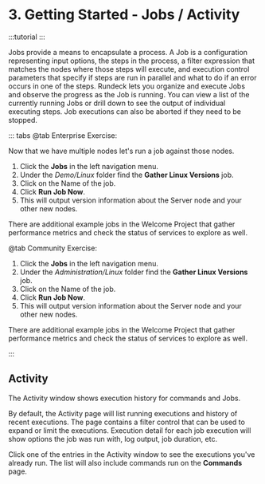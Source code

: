 # 3. Getting Started - Jobs / Activity

:::tutorial
:::

Jobs provide a means to encapsulate a process. A Job is a configuration representing input options, the steps in the process, a filter expression that matches the nodes where those steps will execute, and execution control parameters that specify if steps are run in parallel and what to do if an error occurs in one of the steps.
Rundeck lets you organize and execute Jobs and observe the progress as the Job is running. You can view a list of the currently running Jobs or drill down to see the output of individual executing steps. Job executions can also be aborted if they need to be stopped.

::: tabs
@tab Enterprise Exercise:

Now that we have multiple nodes let's run a job against those nodes.

1. Click the **Jobs** in the left navigation menu.
1. Under the _Demo/Linux_ folder find the **Gather Linux Versions** job.
1. Click on the Name of the job.
1. Click **Run Job Now**.
1. This will output version information about the Server node and your other new nodes.

There are additional example jobs in the Welcome Project that gather performance metrics and check the status of services to explore as well.

@tab Community Exercise:
1. Click the **Jobs** in the left navigation menu.
1. Under the _Administration/Linux_ folder find the **Gather Linux Versions** job.
1. Click on the Name of the job.
1. Click **Run Job Now**.
1. This will output version information about the Server node and your other new nodes.

There are additional example jobs in the Welcome Project that gather performance metrics and check the status of services to explore as well.

:::

## Activity

The Activity window shows execution history for commands and Jobs.

By default, the Activity page will list running executions and history of recent executions. The page contains a filter control that can be used to expand or limit the executions. Execution detail for each job execution will show options the job was run with, log output, job duration, etc.

Click one of the entries in the Activity window to see the executions you've already run.  The list will also include commands run on the **Commands** page.
